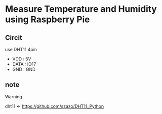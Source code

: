 # Measure Temperature and Humidity using Raspberry Pie

## Circit

use DHT11 4pin

- VDD : 5V
- DATA : IO17
- GND : GND

## note

> [!WARNING]
> dht11 <- https://github.com/szazo/DHT11_Python
